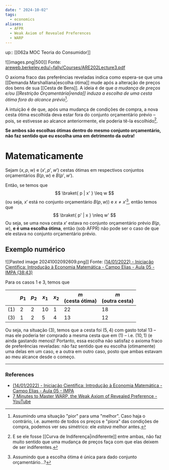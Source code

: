```yaml
---
date: " 2024-10-02"
tags:
  - economics
aliases:
  - AFPR
  - Weak Axiom of Revealed Preferences
  - WARP
---
```


up:: [[062a MOC Teoria do Consumidor]]

![[images.png|500]]
Fonte: [areweb.berkeley.edu/\~fally/Courses/ARE202Lecture3.pdf](https://areweb.berkeley.edu/~fally/Courses/ARE202Lecture3.pdf)

O axioma fraco das preferências reveladas indica como espera-se que uma [[Demanda Marshalliana|escolha ótima]] mude após a alteração de preços dos bens de sua [[Cesta de Bens]]. A ideia é de que *a mudança de preços e/ou [[Restrição Orçamentária|renda]] induza a escolha de uma cesta ótima fora do alcance prévio*[^1].

A intuição é de que, após uma mudança de condições de compra, a nova cesta ótima escolhida deva estar fora do conjunto orçamentário prévio – pois, se estivesse ao alcance anteriormente, ele poderia tê-la escolhido[^2]. 

**Se ambos são escolhas ótimas dentro do mesmo conjunto orçamentário, não faz sentido que eu escolha uma em detrimento da outra!**

# Matematicamente
Sejam $(x,p,w)$ e $(x', p', w')$ cestas ótimas em respectivos conjuntos orçamentários $B(p,w)$ e $B(p',w')$.

Então, se temos que 
$$
\braket{ p | x' }  \leq w
$$
(ou seja, $x'$ está no conjunto orçamentário $B(p,w)$) e $x \neq x'$[^3], então temos que
$$
\braket{ p' | x } \nleq w'
$$
Ou seja, se uma nova cesta $x'$ estava no conjunto orçamentário prévio $B(p,w)$, **e é uma escolha ótima**, então (sob AFPR) não pode ser o caso de que ele estava no conjunto orçamentário prévio.

## Exemplo numérico
![[Pasted image 20241002092609.png]]
Fonte: [(14/01/2022) - Iniciação Científica: Introdução à Economia Matemática - Campo Elias - Aula 05 - IMPA (38:43)](https://youtu.be/VCwsOAyFO_0?list=PLo4jXE-LdDTTjttEZI1t-7aVeFuMYkZuI&t=2323)

Para os casos $1$ e $3$, temos que

|     | $p_{1}$ | $p_{2}$ | $x_{1}$ | $x_{2}$ | $m$<br>(cesta ótima) | $m$ <br>(outra cesta) |
| --- | ------- | ------- | ------- | ------- | -------------------- | --------------------- |
| (1) | 2       | 2       | 10      | 1       | 22                   | 18                    |
| (3) | 1       | 2       | 5       | 4       | 13                   | 12                    |

Ou seja, na situação (3), temos que a cesta foi $(5,4)$ com gasto total $13$ – mas ele poderia ter comprado a mesma cesta que em $(1)$ – i.e. $(10,1)$ (e ainda gastando menos)! 
Portanto, essa escolha não satisfaz o axioma fraco de preferências reveladas: não faz sentido que eu escolha (otimamente) uma delas em um caso, e a outra em outro caso, posto que ambas estavam ao meu alcance desde o começo.


---
### References
- [(14/01/2022) - Iniciação Científica: Introdução à Economia Matemática - Campo Elias - Aula 05 - IMPA](https://www.youtube.com/watch?v=VCwsOAyFO_0&list=PLo4jXE-LdDTTjttEZI1t-7aVeFuMYkZuI&index=5)
- [7 Minutes to Master WARP, the Weak Axiom of Revealed Preference - YouTube](https://www.youtube.com/watch?v=tIeclH3U-jA)

[^1]: Assumindo uma situação "pior" para uma "melhor". Caso haja o contrário, i.e. aumento de todos os preços e "piora" das condições de compra, podemos ver seu simétrico: ele *estava* melhor antes.
[^2]: E se ele fosse [[Curva de Indiferença|indiferente]] entre ambas, não faz muito sentido que uma mudança de preços faça com que elas deixem de ser indiferentes.
[^3]: Assumindo que a escolha ótima é única para dado conjunto orçamentário...?